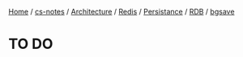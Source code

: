 [Home](https://mengxianbin.github.io) /
[cs-notes](https://mengxianbin.github.io/cs-notes/site) /
[Architecture](https://mengxianbin.github.io/cs-notes/site/Architecture) /
[Redis](https://mengxianbin.github.io/cs-notes/site/Architecture/Redis) /
[Persistance](https://mengxianbin.github.io/cs-notes/site/Architecture/Redis/Persistance) /
[RDB](https://mengxianbin.github.io/cs-notes/site/Architecture/Redis/Persistance/RDB) /
[bgsave](https://mengxianbin.github.io/cs-notes/site/Architecture/Redis/Persistance/RDB/bgsave)

# TO DO
